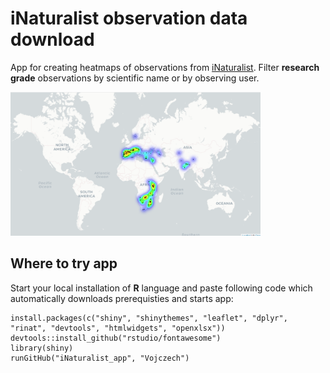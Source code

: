 # iNaturalist observation data download
App for creating heatmaps of observations from [iNaturalist](https://www.inaturalist.org/).
Filter **research grade** observations by scientific name or by observing user.

<div float="right">
    <img src="/Gyps_map_readme.png?raw=true" width="400px"</img> 
</div>

## Where to try app

Start your local installation of **R** language and paste following code which automatically downloads prerequisties and starts app:


```
install.packages(c("shiny", "shinythemes", "leaflet", "dplyr", "rinat", "devtools", "htmlwidgets", "openxlsx"))
devtools::install_github("rstudio/fontawesome")
library(shiny)
runGitHub("iNaturalist_app", "Vojczech") 
```